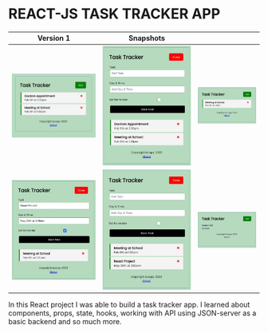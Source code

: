 <h1>REACT-JS TASK TRACKER APP</h1>

| Version 1     | Snapshots       | |
| -------------- | -------------- |-------------- |
| ![App screenshot](./public/ss/1.jpg) | ![App screenshot](./public/ss/2.jpg) | ![App screenshot](./public/ss/3.jpg) | 
| ![App screenshot](./public/ss/4.jpg) | ![App screenshot](./public/ss/5.jpg) | ![App screenshot](./public/ss/6.jpg) |

 
 
 
In this React project I was able to build a task tracker app. I learned about components, props, state, hooks, working with API using JSON-server as a basic backend and so much more.
